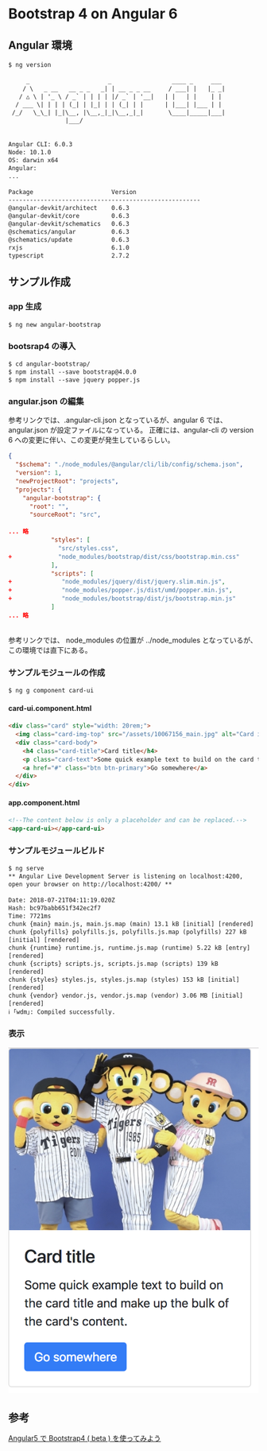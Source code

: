 # Bootstrap 4 on Angular 6

## Angular 環境

```
$ ng version

     _                      _                 ____ _     ___
    / \   _ __   __ _ _   _| | __ _ _ __     / ___| |   |_ _|
   / △ \ | '_ \ / _` | | | | |/ _` | '__|   | |   | |    | |
  / ___ \| | | | (_| | |_| | | (_| | |      | |___| |___ | |
 /_/   \_\_| |_|\__, |\__,_|_|\__,_|_|       \____|_____|___|
                |___/
    

Angular CLI: 6.0.3
Node: 10.1.0
OS: darwin x64
Angular: 
... 

Package                      Version
------------------------------------------------------
@angular-devkit/architect    0.6.3
@angular-devkit/core         0.6.3
@angular-devkit/schematics   0.6.3
@schematics/angular          0.6.3
@schematics/update           0.6.3
rxjs                         6.1.0
typescript                   2.7.2

```

## サンプル作成
### app 生成
```
$ ng new angular-bootstrap
```
### bootsrap4 の導入
```
$ cd angular-bootstrap/
$ npm install --save bootstrap@4.0.0
$ npm install --save jquery popper.js
```

### angular.json の編集
参考リンクでは、.angular-cli.json となっているが、angular 6 では、angular.json が設定ファイルになっている。
正確には、angular-cli の version 6 への変更に伴い、この変更が発生しているらしい。

``` json
{
  "$schema": "./node_modules/@angular/cli/lib/config/schema.json",
  "version": 1,
  "newProjectRoot": "projects",
  "projects": {
    "angular-bootstrap": {
      "root": "",
      "sourceRoot": "src",
      
... 略
            "styles": [
              "src/styles.css",
+             "node_modules/bootstrap/dist/css/bootstrap.min.css"
            ],
            "scripts": [
+              "node_modules/jquery/dist/jquery.slim.min.js",
+              "node_modules/popper.js/dist/umd/popper.min.js",
+              "node_modules/bootstrap/dist/js/bootstrap.min.js"
            ]
... 略
         
```
参考リンクでは、 node_modules の位置が ../node_modules となっているが、この環境では直下にある。

### サンプルモジュールの作成

```
$ ng g component card-ui

```
#### card-ui.component.html
``` html
<div class="card" style="width: 20rem;">
  <img class="card-img-top" src="/assets/10067156_main.jpg" alt="Card image cap">
  <div class="card-body">
    <h4 class="card-title">Card title</h4>
    <p class="card-text">Some quick example text to build on the card title and make up the bulk of the card's content.</p>
    <a href="#" class="btn btn-primary">Go somewhere</a>
  </div>
</div>
```
#### app.component.html
``` html
<!--The content below is only a placeholder and can be replaced.-->
<app-card-ui></app-card-ui>
```

### サンプルモジュールビルド
```
$ ng serve
** Angular Live Development Server is listening on localhost:4200, open your browser on http://localhost:4200/ **
                                                                                          
Date: 2018-07-21T04:11:19.020Z
Hash: bc97babb651f342ec2f7
Time: 7721ms
chunk {main} main.js, main.js.map (main) 13.1 kB [initial] [rendered]
chunk {polyfills} polyfills.js, polyfills.js.map (polyfills) 227 kB [initial] [rendered]
chunk {runtime} runtime.js, runtime.js.map (runtime) 5.22 kB [entry] [rendered]
chunk {scripts} scripts.js, scripts.js.map (scripts) 139 kB  [rendered]
chunk {styles} styles.js, styles.js.map (styles) 153 kB [initial] [rendered]
chunk {vendor} vendor.js, vendor.js.map (vendor) 3.06 MB [initial] [rendered]
ℹ ｢wdm｣: Compiled successfully.

```
### 表示

![result](img/bootstrap4_result.png)


## 参考
[Angular5 で Bootstrap4 ( beta ) を使ってみよう](https://dev.classmethod.jp/server-side/serverless/angular5-bootstrap4/)
